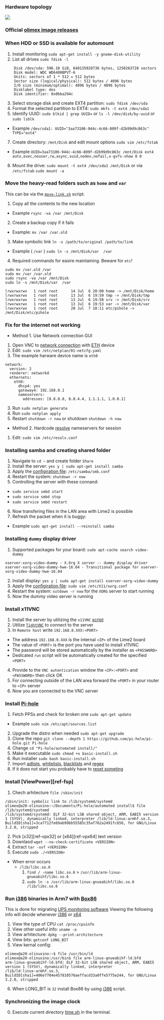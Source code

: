 ### Hardware topology
![][ref-hw]

### Official [olimex image releases][ref-oimg]

### When HDD or SSD is available for automount
1. Install monitoring `sudo apt-get install -y gnome-disk-utility`
2. List all drives `sudo fdisk -l`
```
    Disk /dev/sda: 596.18 GiB, 640135028736 bytes, 1250263728 sectors
    Disk model: WDC WD6400BPVT-6
    Units: sectors of 1 * 512 = 512 bytes
    Sector size (logical/physical): 512 bytes / 4096 bytes
    I/O size (minimum/optimal): 4096 bytes / 4096 bytes
    Disklabel type: dos
    Disk identifier: 0x0bba294c
```
3. Select storage disk and create EXT4 partition: `sudo fdisk /dev/sda`
4. Format the selected partition to EXT4: `sudo mkfs -t ext4 /dev/sda1`
5. Identify UUID: `sudo blkid | grep UUID=` or `ls -l /dev/disk/by-uuid` or `sudo lsblk`
  * Example `/dev/sda1: UUID="3aa73106-944c-4c66-809f-d2b99d9c863c" TYPE="ext4"`
7. Create directory: `/mnt/Disk` and edit mount options `sudo vim /etc/fstab`
  * Example `UUID=3aa73106-944c-4c66-809f-d2b99d9c863c /mnt/Disk ext4 auto,exec,nouser,rw,async,suid,nodev,nofail,x-gvfs-show 0 0`
8. Mount the drive: `sudo mount -t ext4 /dev/sda1 /mnt/Disk` or via `/etc/fstab` `sudo mount -a`

### Move the heavy-read folders such as `home` and `var`
This can be via the [`move-link.sh`][ref-mvsh] script.
1. Copy all the contents to the new location
  * Example `rsync -va /var /mnt/Disk`
2. Create a backup copy if it fails
  * Example: `mv /var /var.old`
3. Make symbolic link `ln -s /path/to/original /path/to/link`
  * Example ( `/var` ) `sudo ln -s /mnt/Disk/var  /var`
4. Required commands for easire maintaining. Beware for `etc`!
```
sudo mv /var.old /var
sudo mv /var /var.old
sudo rsync -va /var /mnt/Disk
sudo ln -s /mnt/Disk/var  /var

lrwxrwxrwx   1 root root      14 Jul  6 20:00 home -> /mnt/Disk/home
lrwxrwxrwx   1 root root      13 Jul  6 19:59 tmp -> /mnt/Disk/tmp
lrwxrwxrwx   1 root root      13 Jul  6 19:58 srv -> /mnt/Disk/srv
lrwxrwxrwx   1 root root      13 Jul  6 19:53 var -> /mnt/Disk/var
lrwxrwxrwx   1 root root      20 Jul  7 10:11 etc/pihole -> /mnt/Disk/etc/pihole
```

### Fix for the internet not working
* Method 1. Use Network connection GUI
1. Open VNC to [network connection][ref-ip4] with [ETH][ref-eth] device
2. Edit: `sudo vim /etc/netplan/01-netcfg.yaml`
3. The example harware device name is `eth0`
```
network:
  version: 2
  renderer: networkd
  ethernets:
    eth0:
      dhcp4: yes
      gateway4: 192.168.0.1
      nameservers:
        addresses: [8.8.8.8, 8.8.4.4, 1.1.1.1, 1.0.0.1]
```
3. Run `sudo netplan generate`
4. Run `sudo netplan apply`
5. Restart `shutdown -r now` or shutdown `shutdown -h now`
* Method 2. Hardcode [resolve][ref-resolve] nameservers for session
1. Edit: `sudo vim /etc/resolv.conf`

### Installing samba and creating shared folder
1. Navigate to `cd ~` and create folder `Share`
2. Install the server: `yes y | sudo apt-get install samba`
3. Apply the [configiration file][ref-smb-conf]: `/etc/samba/smb.conf`
4. Restart the system: `shutdown -r now`
5. Controlling the server with these connand:
  * `sudo service smbd start`
  * `sudo service smbd stop`
  * `sudo service smbd restart`
6. Now transfering files in the LAN area with Lime2 is possible
7. Refresh the packet when it is buggy:
  * Example `sudo apt-get install --reinstall samba`

### Installing `dummy` display driver
1. Supported packages for your board: `sudo apt-cache search video-dummy`
```
xserver-xorg-video-dummy - X.Org X server -- dummy display driver
xserver-xorg-video-dummy-hwe-16.04 - Transitional package for xserver-xorg-video-dummy-hwe-16.04
```
2. Install display: `yes y | sudo apt-get install xserver-xorg-video-dummy`
3. Apply the [configiration file][ref-xorg-conf]: `sudo vim /etc/X11/xorg.conf`
4. Restart the system: `sutdown -r now` for the `XORG` server to start running
5. Now the dummy video server is running

### Install x11VNC
1. Install the server by utilizing the `x11VNC` [script][ref-x11-vnc]
2. Utilize [`TightVNC`][ref-tight-vnc] to connect to the server
3. In `Remote host` write `192.168.0.XXX:<PORT>`
  * The address `192.168.0.XXX` is the internal `<IP>` of the Lime2 board
  * The value of `<PORT>` is the port you have used to install x11VNC
  * The password will be stored automatically by the installer as `<PASSWORD>`
  * Dedicated `run` script will be automatically created for the specified `<PORT>`
4. Provide to the `VNC autentication` window the `<IP>:<PORT>` and `<PASSWORD>` then click OK
5. For connecting outside of the LAN area forward the `<PORT>` in your router to `<IP>` server
6. Now you are connected to the VNC server

### Install [Pi-hole][ref-pihole]
1. Fetch PPSs and check for broken one `sudo apt-get update`
  * Example `sudo vim /etc/apt/sources.list`
2. Upgrade the distro when needed `sudo apt-get upgrade`
3. Clone the repo `git clone --depth 1 https://github.com/pi-hole/pi-hole.git Pi-hole`
4. Change `cd "Pi-hole/automated install/"`
5. Make it executable `sudo chmod +x basic-install.sh`
6. Run installer `sudo bash basic-install.sh`
7. Import [adlists][ref-adlists], [whitelists][ref-whitelist], [blacklists][ref-blacklist] and [regex][ref-regex]
8. If it does not start you probably have to [reset someting][ref-reset]

### Install [ViewPower][ref-fsp]
1. Chech arhitecture `file /sbin/init`
```
/sbin/init: symbolic link to /lib/systemd/systemd
olimex@a20-olinuxino:~/Documents/Pi-hole/automated install$ file  /lib/systemd/systemd
/lib/systemd/systemd: ELF 32-bit LSB shared object, ARM, EABI5 version 1 (SYSV), dynamically linked, interpreter /lib/ld-linux-armhf.so.3, BuildID[sha1]=3ca7712fe69ab99bb55585c35af762a2491fc856, for GNU/Linux 3.2.0, stripped
```
2. Pick [x32][ref-vpx32] or [x64][ref-vpx64] text version
3. Downlaod `wget --no-check-certificate <VERSION>`
4. Extract `tar -xvf <VERSION>`
5. Execute `sudo ./<VERSION>`
  * When error occurs
    * `/lib/libc.so.6`
      1. `find / -name libc.so.6` > `/usr/lib/arm-linux-gnueabihf/libc.so.6`
      2. `sudo ln -s /usr/lib/arm-linux-gnueabihf/libc.so.6 /lib/libc.so.6`

### Run [i386][ref-i386] binaries in Arm7 with [Box86][ref-box86]
This is done for migrating [UPS monitoring software][ref-ups]
Viewing the following info will decide whenever [i386][ref-ups-x32] or [x64][ref-ups-x64]
1. View the type of CPU `cat /proc/cpuinfo`
2. View other useful info: `uname -a`
3. View arhitecture: `dpkg --print-architecture`
4. View bits: `getconf LONG_BIT`
5. View kernal config:
```
olimex@a20-olinuxino:~$ file /usr/bin/ld
olimex@a20-olinuxino:/usr/bin$ file arm-linux-gnueabihf-ld.bfd
arm-linux-gnueabihf-ld.bfd: ELF 32-bit LSB shared object, ARM, EABI5 version 1 (SYSV), dynamically linked, interpreter
/lib/ld-linux-armhf.so.3, BuildID[sha1]=406e7704e457810576aeffacd33a0ffe5775e244, for GNU/Linux 3.2.0, stripped
```
6. When LONG_BIT is `32` install Box86 by using [i386][ref-box86-install] script.

### Synchronizing the image clock
0. Execute current directory [time.sh][ref-time] in the terminal.

[ref-tight-vnc]: https://www.tightvnc.com/
[ref-x11-vnc]: https://github.com/dvdvideo1234/UbuntuBatches/tree/master/x11VNC
[ref-hw]: https://raw.githubusercontent.com/dvdvideo1234/UbuntuBatches/master/Olimex-A20/Pics/hw.jpg
[ref-smb-conf]: https://raw.githubusercontent.com/dvdvideo1234/UbuntuBatches/master/Olimex-A20/Conf/smb.conf
[ref-xorg-conf]: https://raw.githubusercontent.com/dvdvideo1234/UbuntuBatches/master/Olimex-A20/Conf/xorg.conf
[ref-eth]: https://raw.githubusercontent.com/dvdvideo1234/UbuntuBatches/master/Olimex-A20/Pics/eth.jpg
[ref-ip4]: https://raw.githubusercontent.com/dvdvideo1234/UbuntuBatches/master/Olimex-A20/Pics/ip4.jpg
[ref-time]: https://raw.githubusercontent.com/dvdvideo1234/UbuntuBatches/master/Olimex-A20/Scripts/time.sh
[ref-mvsh]: https://raw.githubusercontent.com/dvdvideo1234/UbuntuBatches/master/Olimex-A20/Scripts/move-link.sh
[ref-pihole]: https://pi-hole.net/
[ref-i386]: https://pimylifeup.com/raspberry-pi-x86/
[ref-ups]: https://energy.fsp-europe.com/software/
[ref-ups-x32]: https://www.power-software-download.com/viewpower/installViewPowerHTML_Linux_text_i386.tar.gz
[ref-ups-x64]: https://www.power-software-download.com/viewpower/installViewPowerHTML_Linux_text_x86_64.tar.gz
[ref-box86]: https://github.com/ptitSeb/box86
[ref-box86-install]: https://raw.githubusercontent.com/dvdvideo1234/UbuntuBatches/master/Olimex-A20/Scripts/i386-support.sh
[ref-resolve]: https://man7.org/linux/man-pages/man5/resolv.conf.5.html
[ref-oimg]: http://images.olimex.com/release/
[ref-adlists]: https://github.com/dvdvideo1234/UbuntuBatches/blob/master/Olimex-A20/PI-Hole/adlist
[ref-blacklist]: https://github.com/dvdvideo1234/UbuntuBatches/blob/master/Olimex-A20/PI-Hole/blacklist
[ref-whitelist]: https://github.com/dvdvideo1234/UbuntuBatches/blob/master/Olimex-A20/PI-Hole/whitelist
[ref-regex]: https://github.com/dvdvideo1234/UbuntuBatches/blob/master/Olimex-A20/PI-Hole/regex
[ref-reset]: https://github.com/dvdvideo1234/UbuntuBatches/blob/master/Olimex-A20/PI-Hole/reset.sh
